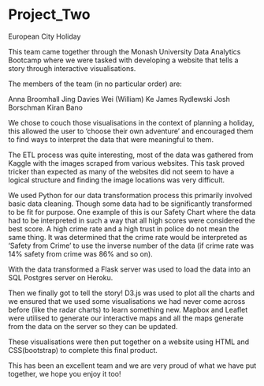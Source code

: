 # Project_Two
European City Holiday

This team came together through the Monash University Data Analytics Bootcamp where we were tasked with developing a website that tells a story through interactive visualisations.

The members of the team (in no particular order) are:

Anna Broomhall
Jing Davies
Wei (William) Ke
James Rydlewski
Josh Borschman
Kiran Bano

We chose to couch those visualisations in the context of planning a holiday, this allowed the user to ‘choose their own adventure’ and encouraged them to find ways to interpret the data that were meaningful to them.

The ETL process was quite interesting, most of the data was gathered from Kaggle with the images scraped from various websites. This task proved tricker than expected as many of the websites did not seem to have a logical structure and finding the image locations was very difficult.

We used Python for our data transformation process this primarily involved basic data cleaning. Though some data had to be significantly transformed to be fit for purpose. One example of this is our Safety Chart where the data had to be interpreted in such a way that all high scores were considered the best score. A high crime rate and a high trust in police do not mean the same thing. It was determined that the crime rate would be interpreted as ‘Safety from Crime’ to use the inverse number of the data (if crime rate was 14% safety from crime was 86% and so on).

With the data transformed a Flask server was used to load the data into an SQL Postgres server on Heroku.

Then we finally got to tell the story! D3.js was used to plot all the charts and we ensured that we used some visualisations we had never come across before (like the radar charts) to learn something new. Mapbox and Leaflet were utilised to generate our interactive maps and all the maps generate from the data on the server so they can be updated.

These visualisations were then put together on a website using HTML and CSS(bootstrap) to complete this final product.

This has been an excellent team and we are very proud of what we have put together, we hope you enjoy it too!
